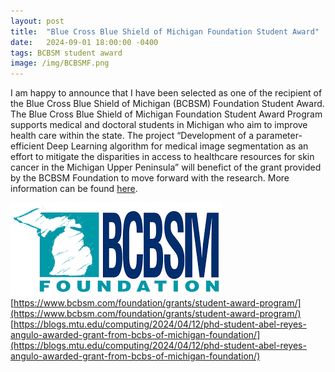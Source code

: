 ```yaml
---
layout: post
title:  "Blue Cross Blue Shield of Michigan Foundation Student Award"
date:   2024-09-01 18:00:00 -0400
tags: BCBSM student award
image: /img/BCBSMF.png
---
```

I am happy to announce that I have been selected as one of the recipient of the Blue Cross Blue Shield of Michigan (BCBSM) Foundation Student Award. 
The Blue Cross Blue Shield of Michigan Foundation Student Award Program supports medical and doctoral students in Michigan who aim to improve health care within the state.
The project “Development of a parameter-efficient Deep Learning algorithm for medical image segmentation as an effort to mitigate the disparities in access to healthcare resources for skin cancer in the Michigan Upper Peninsula” will benefict of the grant provided by the BCBSM Foundation to move forward with the research.
More information can be found [here](https://www.bcbsm.com/foundation/grants/student-award-program/).


![](/img/BCBSMF.png)
[https://www.bcbsm.com/foundation/grants/student-award-program/](https://www.bcbsm.com/foundation/grants/student-award-program/)
[https://blogs.mtu.edu/computing/2024/04/12/phd-student-abel-reyes-angulo-awarded-grant-from-bcbs-of-michigan-foundation/](https://blogs.mtu.edu/computing/2024/04/12/phd-student-abel-reyes-angulo-awarded-grant-from-bcbs-of-michigan-foundation/)